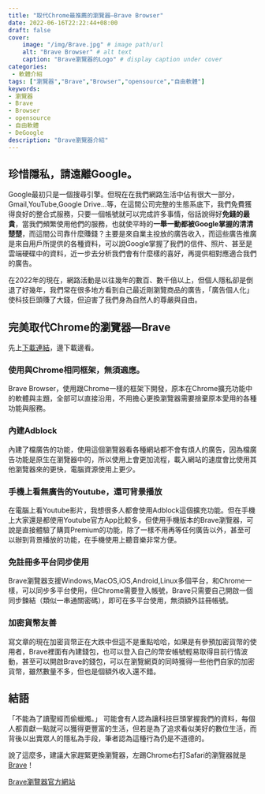 ```yaml
---
title: "取代Chrome最推薦的瀏覽器—Brave Browser"
date: 2022-06-16T22:22:44+08:00
draft: false
cover:
    image: "/img/Brave.jpg" # image path/url
    alt: "Brave Browser" # alt text
    caption: "Brave瀏覽器的Logo" # display caption under cover
categories: 
 - 軟體介紹
tags: ["瀏覽器","Brave","Browser","opensource","自由軟體"]   
keywords:
- 瀏覽器
- Brave
- Browser
- opensource
- 自由軟體
- DeGoogle
description: "Brave瀏覽器介紹"
---
```

珍惜隱私，請遠離Google。
---
Google最初只是一個搜尋引擎。但現在在我們網路生活中佔有很大一部分，Gmail,YouTube,Google Drive…等，在這間公司完整的生態系底下，我們免費獲得良好的整合式服務，只要一個帳號就可以完成許多事情，俗話說得好**免錢的最貴**，當我們頻繁使用他們的服務，也就使平時的**一舉一動都被Google掌握的清清楚楚**，而這間公司靠什麼賺錢？主要是來自業主投放的廣告收入，而這些廣告推廣是來自用戶所提供的各種資料，可以說Google掌握了我們的信件、照片、甚至是雲端硬碟中的資料，近一步去分析我們會有什麼樣的喜好，再提供相對應適合我們的廣告。

在2022年的現在，網路活動是以往幾年的數百、數千倍以上，但個人隱私卻是倒退了好幾年，我們常在很多地方看到自己最近剛瀏覽商品的廣告，「廣告個人化」使科技巨頭賺了大錢，但迫害了我們身為自然人的尊嚴與自由。


完美取代Chrome的瀏覽器—Brave
---
先上[下載連結](https://brave.com/zh/download/)，邊下載邊看。

### 使用與Chrome相同框架，無須適應。
Brave Browser，使用跟Chrome一樣的框架下開發，原本在Chrome擴充功能中的軟體與主題，全部可以直接沿用，不用擔心更換瀏覽器需要捨棄原本愛用的各種功能與服務。
### 內建Adblock
內建了檔廣告的功能，使用這個瀏覽器看各種網站都不會有煩人的廣告，因為檔廣告功能是原生在瀏覽器中的，所以使用上會更加流程，載入網站的速度會比使用其他瀏覽器來的更快，電腦資源使用上更少。
### 手機上看無廣告的Youtube，還可背景播放
在電腦上看Youtube影片，我想很多人都會使用Adblock這個擴充功能。但在手機上大家還是都使用Youtube官方App比較多，但使用手機版本的Brave瀏覽器，可說是直接體驗了購買Premium的功能，除了一樣不用再等任何廣告以外，甚至可以辦到背景播放的功能，在手機使用上聽音樂非常方便。
### 免註冊多平台同步使用
Brave瀏覽器支援Windows,MacOS,iOS,Android,Linux多個平台，和Chrome一樣，可以同步多平台使用，但Chrome需要登入帳號，Brave只需要自己開啟一個同步鍊結（類似一串通關密碼），即可在多平台使用，無須額外註冊帳號。
### 加密貨幣友善
寫文章的現在加密貨幣正在大跌中但這不是重點哈哈，如果是有參預加密貨幣的使用者，Brave裡面有內建錢包，也可以登入自己的幣安帳號輕易取得目前行情波動，甚至可以開啟Brave的錢包，可以在瀏覽網頁的同時獲得一些他們自家的加密貨幣，雖然數量不多，但也是個額外收入還不錯。


結語
---
「不能為了讀聖經而偷蠟燭。」
可能會有人認為讓科技巨頭掌握我們的資料，每個人都貢獻一點就可以獲得更豐富的生活，但若是為了追求看似美好的數位生活，而背後以出賣眾人的隱私為手段，筆者認為這種行為仍是不道德的。

說了這麼多，建議大家趕緊更換瀏覽器，左踢Chrome右打Safari的瀏覽器就是[Brave](https://brave.com/zh/download/)！

[Brave瀏覽器官方網站](https://brave.com/zh/)


